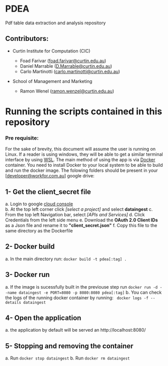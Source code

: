 # PDEA
Pdf table data extraction and analysis repository

## Contributors:
* Curtin Institute for Computation (CIC)
  * Foad Farivar (foad.farivar@curtin.edu.au)
  * Daniel Marrable (D.Marrable@curtin.edu.au)
  * Carlo Martinotti (carlo.martinotti@curtin.edu.au)
 
* School of Management and Marketing 
  * Ramon Wenel (ramon.wenzel@curtin.edu.au)

# Running the scripts contained in this repository

### Pre requisite: 
For the sake of brevity, this document will assume the user is running on Linux. If a reader is using windows, they will be able to get a similar terminal interface by using [WSL](https://docs.microsoft.com/en-us/windows/wsl/install). The main method of using the app is via [Docker](https://www.docker.com/) container. You need to install Docker to your local system to be able to build and run the docker image.
The folowing folders should be present in your [developer@workfor.com.au] google drive:



## 1- Get the client_secret file
a. Login to google [cloud console](https://console.cloud.google.com/)  
b. At the top left corner click *[select a project]* and select **dataingest** 
c. From the top left Navigation bar, select *[APIs and Services]*
d. Click Credentials from the left side menu
e. Download the **OAuth 2.0 Client IDs** as a Json file and rename it to **"client_secret.json"**
f. Copy this file to the same directory as the Dockerfile

## 2- Docker build
a. In the main directory run: ``` docker build -t pdea[:tag] . ```

## 3- Docker run
a. If the image is sucessfully built in the previouse step run ``` docker run -d --name dataingest -e PORT=8080 -p 8080:8080 pdea[:tag] ```
b. You can check the logs of the running docker container by running: ``` docker logs -f --details dataingest```

## 4- Open the application
a. the application by default will be served an http://localhost:8080/

## 5- Stopping and removing the container
a. Run ```docker stop dataingest```
b. Run ```docker rm dataingest```
